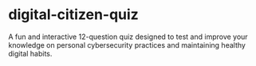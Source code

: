 # digital-citizen-quiz
A fun and interactive 12-question quiz designed to test and improve your knowledge on personal cybersecurity practices and maintaining healthy digital habits.

